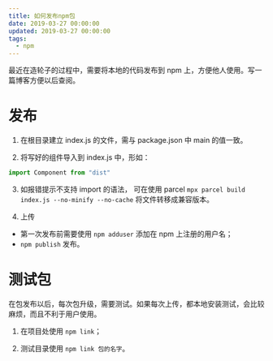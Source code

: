 ```yaml
---
title: 如何发布npm包
date: 2019-03-27 00:00:00
updated: 2019-03-27 00:00:00
tags:
  - npm
---
```


最近在造轮子的过程中，需要将本地的代码发布到 npm 上，方便他人使用。写一篇博客方便以后查阅。

<!-- more -->

# 发布

1. 在根目录建立 index.js 的文件，需与 package.json 中 main 的值一致。

2. 将写好的组件导入到 index.js 中，形如：

```JavaScript
import Component from "dist"
```

3. 如报错提示不支持 import 的语法， 可在使用 parcel
   `mpx parcel build index.js --no-minify --no-cache` 将文件转移成兼容版本。

4. 上传

- 第一次发布前需要使用 `npm adduser` 添加在 npm 上注册的用户名；
- `npm publish` 发布。

# 测试包

在包发布以后，每次包升级，需要测试。如果每次上传，都本地安装测试，会比较麻烦，而且不利于用户使用。

1. 在项目处使用 `npm link`；

2. 测试目录使用 `npm link 包的名字`。
